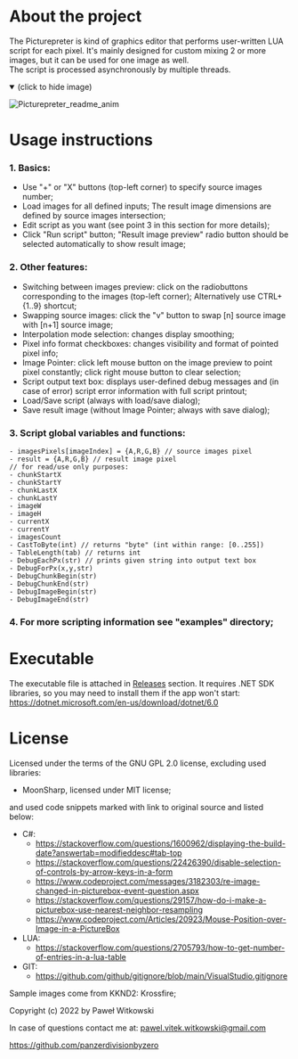 # About the project
The Picturepreter is kind of graphics editor that performs user-written LUA script for each pixel. It's mainly designed for custom mixing 2 or more images, but it can be used for one image as well.  
The script is processed asynchronously by multiple threads.

<details open><summary>(click to hide image)</summary>

![Picturepreter_readme_anim](https://user-images.githubusercontent.com/109442319/188285295-e058a8b8-b795-48d2-99b4-8dc1404505c4.gif)

</details>

# Usage instructions
### 1. Basics:
- Use "+" or "X" buttons (top-left corner) to specify source images number;
- Load images for all defined inputs; The result image dimensions are defined by source images intersection;
- Edit script as you want (see point 3 in this section for more details);
- Click "Run script" button; "Result image preview" radio button should be selected automatically to show result image;
### 2. Other features:
- Switching between images preview: click on the radiobuttons corresponding to the images (top-left corner); Alternatively use CTRL+{1..9} shortcut;
- Swapping source images: click the "v" button to swap [n] source image with [n+1] source image;
- Interpolation mode selection: changes display smoothing;
- Pixel info format checkboxes: changes visibility and format of pointed pixel info;
- Image Pointer: click left mouse button on the image preview to point pixel constantly; click right mouse button to clear selection;
- Script output text box: displays user-defined debug messages and (in case of error) script error information with full script printout;
- Load/Save script (always with load/save dialog);
- Save result image (without Image Pointer; always with save dialog);
### 3. Script global variables and functions:
```
- imagesPixels[imageIndex] = {A,R,G,B} // source images pixel
- result = {A,R,G,B} // result image pixel
// for read/use only purposes:
- chunkStartX
- chunkStartY
- chunkLastX
- chunkLastY
- imageW
- imageH
- currentX
- currentY
- imagesCount
- CastToByte(int) // returns "byte" (int within range: [0..255])
- TableLength(tab) // returns int
- DebugEachPx(str) // prints given string into output text box
- DebugForPx(x,y,str)
- DebugChunkBegin(str)
- DebugChunkEnd(str)
- DebugImageBegin(str)
- DebugImageEnd(str)
```
### 4. For more scripting information see "examples" directory;

# Executable
The executable file is attached in [Releases](https://github.com/panzerdivisionbyzero/Picturepreter/releases) section. It requires .NET SDK libraries, so you may need to install them if the app won't start:  
https://dotnet.microsoft.com/en-us/download/dotnet/6.0

# License
Licensed under the terms of the GNU GPL 2.0 license, excluding used libraries:
- MoonSharp, licensed under MIT license;

and used code snippets marked with link to original source and listed below:
- C#:
  - https://stackoverflow.com/questions/1600962/displaying-the-build-date?answertab=modifieddesc#tab-top
  - https://stackoverflow.com/questions/22426390/disable-selection-of-controls-by-arrow-keys-in-a-form
  - https://www.codeproject.com/messages/3182303/re-image-changed-in-picturebox-event-question.aspx
  - https://stackoverflow.com/questions/29157/how-do-i-make-a-picturebox-use-nearest-neighbor-resampling
  - https://www.codeproject.com/Articles/20923/Mouse-Position-over-Image-in-a-PictureBox
- LUA:
  - https://stackoverflow.com/questions/2705793/how-to-get-number-of-entries-in-a-lua-table
- GIT:
  - https://github.com/github/gitignore/blob/main/VisualStudio.gitignore

Sample images come from KKND2: Krossfire;  

Copyright (c) 2022 by Paweł Witkowski

In case of questions contact me at: pawel.vitek.witkowski@gmail.com  
  
https://github.com/panzerdivisionbyzero

